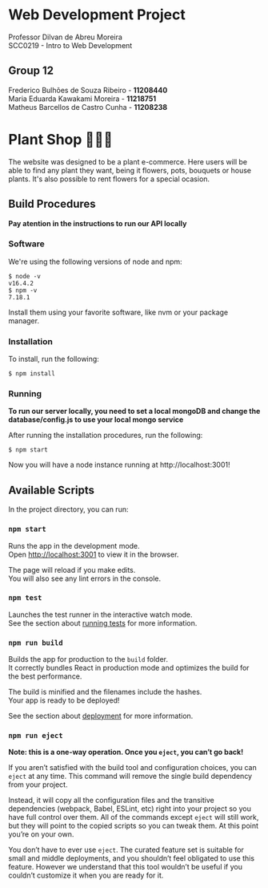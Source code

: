 # Web Development Project 
Professor Dilvan de Abreu Moreira  
SCC0219 - Intro to Web Development

## Group 12 
Frederico Bulhões de Souza Ribeiro - **11208440**   
Maria Eduarda Kawakami Moreira - **11218751**  
Matheus Barcellos de Castro Cunha - **11208238**

# Plant Shop 🌱🌼💐 
The website was designed to be a plant e-commerce. Here users will be able to find any plant they want, being it flowers, pots, bouquets or house plants. It's also possible to rent flowers for a special ocasion. 

## Build Procedures

**Pay atention in the instructions to run our API locally**

### Software

We're using the following versions of node and npm:

    $ node -v
    v16.4.2
    $ npm -v
    7.18.1

Install them using your favorite software, like nvm or your package manager.

### Installation

To install, run the following:

    $ npm install

### Running

**To run our server locally, you need to set a local mongoDB and change the database/config.js to use your local mongo service**

After running the installation procedures, run the following:

    $ npm start

Now you will have a node instance running at http://localhost:3001!

## Available Scripts

In the project directory, you can run:

### `npm start`

Runs the app in the development mode.\
Open [http://localhost:3001](http://localhost:3001) to view it in the browser.

The page will reload if you make edits.\
You will also see any lint errors in the console.

### `npm test`

Launches the test runner in the interactive watch mode.\
See the section about [running tests](https://facebook.github.io/create-react-app/docs/running-tests) for more information.

### `npm run build`

Builds the app for production to the `build` folder.\
It correctly bundles React in production mode and optimizes the build for the best performance.

The build is minified and the filenames include the hashes.\
Your app is ready to be deployed!

See the section about [deployment](https://facebook.github.io/create-react-app/docs/deployment) for more information.

### `npm run eject`

**Note: this is a one-way operation. Once you `eject`, you can’t go back!**

If you aren’t satisfied with the build tool and configuration choices, you can `eject` at any time. This command will remove the single build dependency from your project.

Instead, it will copy all the configuration files and the transitive dependencies (webpack, Babel, ESLint, etc) right into your project so you have full control over them. All of the commands except `eject` will still work, but they will point to the copied scripts so you can tweak them. At this point you’re on your own.

You don’t have to ever use `eject`. The curated feature set is suitable for small and middle deployments, and you shouldn’t feel obligated to use this feature. However we understand that this tool wouldn’t be useful if you couldn’t customize it when you are ready for it.